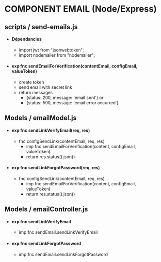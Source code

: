 # COMPONENT EMAIL (Node/Express)


## scripts / send-emails.js 

- #### Dépendancies
    - import jwt from "jsonwebtoken";
    - import nodemailer from "nodemailer";

- #### exp fnc sendEmailForVerification(contentEmail, configEmail, valueToken)
    - create token
    - send email with secret link 
    - return messages
        - {status: 200, message: 'email sent'}
    or 
        - {status: 500, message: 'email error occurred'}


## Models / emailModel.js

- #### exp fnc sendLinkVerifyEmail(req, res)
    - fnc configSendLink(contentEmail, req, res)
        - imp fnc sendEmailForVerification(content, configEmail, valueToken)
        - return res.status().json()

- #### exp fnc sendLinkForgotPassword(req, res)
    - fnc configSendLink(contentEmail, req, res)
        - imp fnc sendEmailForVerification(content, configEmail, valueToken)
        - return res.status().json()


## Models / emailController.js

- #### exp fnc sendLinkVerifyEmail
    - imp fnc sendEmail.sendLinkVerifyEmail

- #### exp fnc sendLinkForgotPassword
    - imp fnc sendEmail.sendLinkForgotPassword
